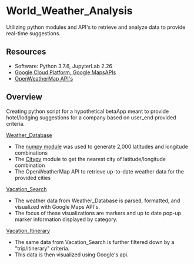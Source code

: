 # World_Weather_Analysis
Utilizing python modules and API's to retrieve and analyze data to provide real-time suggestions. 

## Resources 
- Software: Python 3.7.6, JupyterLab 2.26
- [Google Cloud Platform, Google MapsAPIs](https://cloud.google.com/docs/?hl=en_US#section-6)
- [OpenWeatherMap API's](https://openweathermap.org/)

## Overview 
Creating python script for a hypothetical betaApp meant to provide hotel/lodging suggestions for a company based on user_end provided criteria.

[Weather_Database](https://github.com/DonnieData/World_Weather_Analysis/tree/main/Weather_Database)
- The [numpy module](https://github.com/numpy/numpy) was used to generate 2,000 latitudes and longitude combinations 
- The [Citypy](https://github.com/wingchen/citipy) module to get the nearest city of latitude/longitude combination 
- The OpenWeatherMap API to retrieve up-to-date weather data for the provided cities 

[Vacation_Search](https://github.com/DonnieData/World_Weather_Analysis/tree/main/Vacation_Search)
- The weather data from Weather_Database is parsed, formatted, and visualized with Google Maps API's.
- The focus of these visualizations are markers and up to date pop-up marker information displayed by category. 

[Vacation_Itinerary](https://github.com/DonnieData/World_Weather_Analysis/tree/main/Vacation_Itinerary)
- The same data from Vacation_Search is further filtered down by a "trip/itinerary" criteria. 
- This data is then visualized using Google's api. 

